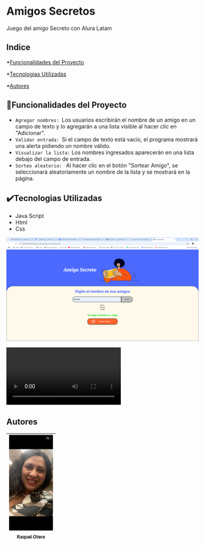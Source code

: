 <!DOCTYPE>
<h1>Amigos Secretos</h1>

Juego del amigo Secreto con Alura Latam
## Indice

*[Funcionalidades del Proyecto](#funcionalidades-del-proyecto)

*[Tecnologias Utilizadas](#tecnologias-utilizadas)

*[Autores](#autores)


## :hammer:Funcionalidades del Proyecto


- `Agregar nombres: `Los usuarios escribirán el nombre de un amigo en un campo de texto y lo agregarán a una lista visible al hacer clic en "Adicionar".
- `Validar entrada: `Si el campo de texto está vacío, el programa mostrará una alerta pidiendo un nombre válido.
- `Visualizar la lista:` Los nombres ingresados aparecerán en una lista debajo del campo de entrada.
- `Sorteo aleatorio: ` Al hacer clic en el botón "Sortear Amigo", se seleccionará aleatoriamente un nombre de la lista y se mostrará en la página.

## ✔️Tecnologias Utilizadas
- Java Script
- Html
- Css

[![Watch the video](https://github.com/raquelotero77/amigosSecretos/blob/main/Amigo%20Secreto%20-%20Google%20Chrome%203_4_2025%208_52_11%20PM.png)](https://github.com/raquelotero77/amigosSecretos/blob/main/Amigo%20Secreto%20-%20Google%20Chrome%202025-03-04%2020-52-17.mp4)

<video src="https://github.com/raquelotero77/amigosSecretos/blob/main/Amigo%20Secreto%20-%20Google%20Chrome%202025-03-04%2020-52-17.mp4" controls></video>
## Autores
| [<img src="https://github.com/raquelotero77/amigosSecretos/blob/main/raquelfoto.jpg" width=115><br><sub>Raquel Otero</sub>](https://github.com/raquelotero77) | 
|  :---: | 
